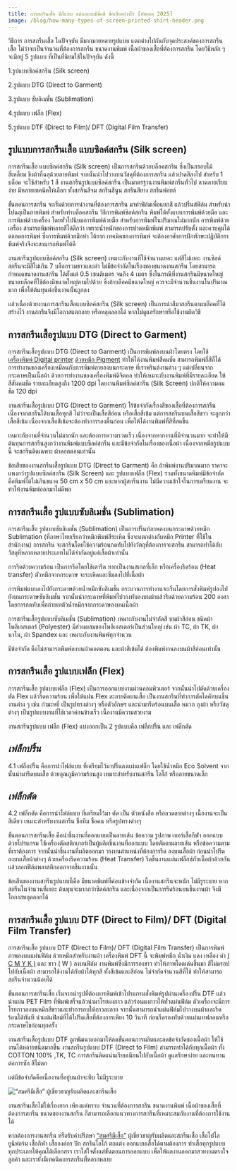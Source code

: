 ```yaml
---
title: การสกรีนเสื้อ มีกี่แบบ แต่ละแบบมีข้อดี ข้อเสียอย่างไร [อัพเดต 2025]
image: /blog/how-many-types-of-screen-printed-shirt-header.png
---
```

วิธีการ การสกรีนเสื้อ ในปัจจุบัน มีมากมายหลายรูปแบบ แตกต่างไปกันกับจุดประสงค์ของการสกรีนเสื้อ ไม่ว่าจะเป็นจำนวนที่ต้องการสกรีน ขนาดงานพิมพ์ เนื้อผ้าของเสื้อที่ต้องการสกรีน โดยวิธีหลัก ๆ จะมีอยู่ 5 รูปแบบ ที่เป็นที่นิยมใช้ในปัจจุบัน ดังนี้

1.รูปแบบซิลค์สกรีน (Silk screen)

2.รูปแบบ DTG (Direct to Garment)

3.รูปแบบ ซับลิเมชั่น (Sublimation)

4.รูปแบบ เฟล็ก (Flex)

5.รูปแบบ DTF (Direct to Film)/ DFT (Digital Film Transfer)

## รูปแบบการสกรีนเสื้อ แบบซิลค์สกรีน (Silk screen)

การสกรีนเสื้อ แบบซิลค์สกรีน (Silk screen) เป็นการสกรีนด้วยบล็อคสกรีน ซึ่งเป็นกรอบไม้สี่เหลี่ยม ขึงผ้าที่ฉลุด้วยลายพิมพ์ จากนั้นนำไปวางบนวัสดุที่ต้องการสกรีน แล้วปาดสีลงไป สำหรับ 1 บล็อค จะใช้สำหรับ 1 สี งานสกรีนรูปแบบซิลค์สกรีน เป็นมาตรฐานงานพิมพ์สกรีนทั่วไป ลวดลายเรียบง่าย มีหลายเทคนิคให้เลือก ทั้งสกรีนสีจม สกรีนสีนูน สกรีนสียาง สกรีนฟอยล์ 

ขั้นตอนการสกรีน จะเริ่มด้วยการนำงานที่ต้องการสกรีน มาทำฟิล์มเพื่อแยกสี แล้วปริ้นส์ฟิล์ม สำหรับนำไปฉลุเป็นลายพิมพ์ สำหรับทำบล็อคสกรีน วิธีการพิมพ์ซิลค์สกรีน พิมพ์ได้ทั้งแบบการพิมพ์ด้วยมือ และ การพิมพ์ด้วยเครื่อง โดยทั่วไปนิยมการพิมพ์ด้วยมือ สำหรับการพิมพ์ในปริมาณไม่มากนัก การพิมพ์ด้วยเครื่อง สามารถพิมพ์หลายสีได้ดีกว่า เพราะน้ำหนักของการปาดหมึกพิมพ์ สามารถปรับตั้ง และควบคุมได้ตลอดการพิมพ์ ซึ่งการพิมพ์ด้วยมือทำ ได้ยาก เทคนิคของการพิมพ์ จะต้องอาศัยการฝึกทักษะปฏิบัติการพิมพ์จริงจึงจะสามารถพิมพ์ได้ดี

งานสกรีนรูปแบบซิลค์สกรีน (Silk screen) เหมาะกับงานที่ใช้จำนวนเยอะ แต่สีไม่เยอะ งานซิลด์สกรีนจะมีสีไม่เกิน 7 บล็อกรวมขาวและดำ  ไม่มีข้อจำกัดในเรื่องของขนาดงานสกรีน โดยสามารถกำหนดขนาดงานสกรีน ได้ตั้งแต่ 0.5 เซนติเมตร จนถึง 4 เมตร ซึ่งในกรณีที่งานสกรีนมีขนาดใหญ่ ขนาดบล็อคที่ใช้ต้องมีขนาดใหญ่ตามไปด้วย ซึ่งถ้าบล็อคมีขนาดใหญ่ ควรจะมีจำนวนชิ้นงานในปริมาณมาก เพื่อให้ต้นทุนต่อชิ้นงานนั้นถูกลง

แล้วเนื่องด้วยงานการสกรีนเสื้อแบบซิลค์สกรีน (Silk screen) เป็นการนำสีมาสกรีนตามบล็อคที่ได้สร้างไว้ งานสกรีนจึงมีโอกาสแตกลาย หรือหลุดลอกได้ หากไม่ดูแลรักษาหรือใช้งานผิดวิธี

## การสกรีนเสื้อรูปแบบ DTG (Direct to Garment)

การสกรีนเสื้อรูปแบบ DTG (Direct to Garment) เป็นการพิมพ์ลงบนผ้าโดยตรง โดยใช้[เครื่องพิมพ์ Digital printer](/https://labelsigngroup.com/product/flora-digital-inkjet-label-printer)
 [ด้วยหมึก Pigment](https://compute.co.th/article/187/มาทำความรู้จักกับน้ำหมึกอิงค์เจ็ท-dye-pigment-pigment-plus-แตกต่างกันอย่างไร) ทำให้ได้งานพิมพ์สีคมชัด สามารถพิมพ์กี่สีก็ได้ การทำงานของเครื่องเหมือนกับการพิมพ์ลายลงบนกระดาษ ที่เราพรินต์งานต่าง ๆ  แต่เปลี่ยนจากกระดาษเป็นเนื้อผ้า ด้วยการทำงานของเครื่องพิมพ์ดิจิตอล ทำให้เหมาะกับงานพิมพ์ที่มีรายละเอียด ให้สีสันคมชัด รายละเอียดสูงถึง 1200 dpi โดยงานพิมพ์ซิลค์สกรีน (Silk Screen) ปกติให้ความคมชัด 120 dpi

งานสกรีนเสื้อรูปแบบ DTG (Direct to Garment) ไร้ข้อจำกัดเรื่องสีของเสื้อที่ต้องการสกรีน เนื่องจากสกรีนได้บนเสื้อทุกสี ไม่ว่าจะเป็นเสื้อสีอ่อน หรือเสื้อสีเข้ม แต่การสกรีนบนเสื้อสีขาว จะถูกกว่าเสื้อสีเข้ม เนื่องจากเสื้อสีเข้มจะต้องทำการรองพื้นก่อน เพื่อให้ได้งานพิมพ์ที่สีที่สดขึ้น

เหมาะกับงานที่จำนวนไม่มากนัก และต้องการความรวดเร็ว เนื่องจากหากงานที่มีจำนวนมาก จะทำให้มีต้นทุนการสกรีนสูงกว่างานพิมพ์แบบซิลค์สกรีน และมีข้อจำกัดในเรื่องของเนื้อผ้า เนื่องจากหมึกรูปแบบนี้ จะสกรีนติดเฉพาะ ผ้าคอตตอนเท่านั้น 

ข้อเสียของงานสกรีนเสื้อรูปแบบ DTG (Direct to Garment) คือ ถ้าพิมพ์งานปริมาณมาก ราคาจะแพงกว่ารูปแบบซิลค์สกรีน (Silk Screen) และ รูปแบบเฟล็ก (Flex) รวมทั้งขนาดพิมพ์มีข้อจำกัด คือพิมพ์ได้ไม่เกินขนาด 50 cm x 50 cm และหากผู้สกรีนงาน ไม่มีความเข้าใจในการเตรียมงาน จะทำให้งานพิมพ์ออกมาไม่ดีพอ

## การสกรีนเสื้อ รูปแบบซับลิเมชั่น (Sublimation)

การสกรีนเสื้อ รูปแบบซับลิเมชั่น (Sublimation) เป็นการปริ้นท์ภาพลงบนกระดาษด้วยหมึก Sublimation (ที่ภาษาไทยเรียกว่าหมึกพิมพ์สีระเหิด ซึ่งจะแตกต่างกับหมึก Printer ที่ใช้ในสำนักงาน) การสกรีน จะสกรีนโดยใช้ความร้อนกดทับไปยังวัตถุที่ต้องการจะสกรีน สามารถทำได้กับวัสดุที่หลากหลายประเภทไม่ได้จำกัดอยู่แค่เสื้อผ้าเท่านั้น

การรีดด้วยความร้อน เป็นการรีดโดยใช้เตารีด หากเป็นงานสเกลที่เล็ก หรือเครื่องรีดร้อน (Heat transfer) ตัวหมึกจากกระดาษ จะระเหิดและซึมลงไปที่เนื้อผ้า

การพิมพ์แบบลงไปยังกระดาษด้วยน้ำหมึกซับลิเมชั่น กระบวนการทำงานจะเริ่มโดยการสั่งพิมพ์รูปลงไปยังบนกระดาษซับลิเมชั่น จากนั้นนำกระดาษที่พิมพ์ไปวางทับลงบนผ้าแล้วรีดด้วยความร้อน 200  องศา โดยการกดทับเพื่อถ่ายเทตัวน้ำหมึกจากกระดาษลงบนเนื้อผ้า

การสกรีนเสื้อรูปแบบซับลิเมชั่น (Sublimation) เหมาะกับงานไม่จำกัดสี บนผ้าสีอ่อน ชนิดผ้าโพลีเอสเตอร์ (Polyester) มีส่วนผสมของโพลีเอสเตอร์เป็นส่วนใหญ่ เช่น ผ้า TC, ผ้า TK, ผ้านาโน, ผ้า Spandex และ เหมาะกับงานพิมพ์ทุกจำนวน 

มีข้อจำกัด คือไม่สามารถพิมพ์ลงบนผ้าคอตตอน และผ้าสีเข้มได้ ต้องพิมพ์งานลงบนผ้าสีอ่อนเท่านั้น

## การสกรีนเสื้อ รูปแบบเฟล็ก (Flex)

การสกรีนเสื้อ รูปแบบเฟล็ก (Flex) เป็นการออกแบบงานผ่านคอมพิวเตอร์ จากนั้นนำไปตัดด้วยเครื่องตัด Flex แล้วรีดความร้อน เพื่อให้แผ่น Flex ละลายติดบนเสื้อ เป็นงานสกรีนที่ทำการตัดไดคัทบนชิ้นงานต่าง ๆ เช่น กำมะหยี่ เป็นรูปทรงต่างๆ หรือตัวอักษร และนำมารีดร้อนบนเสื้อ หมวก ถุงผ้า หรือวัสดุต่างๆ เป็นรูปแบบงานที่ใช้เวลาค่อนข้างเร็ว เนื้องานมีความสวยงาม  

งานสกรีนรูปแบบ เฟล็ก (Flex) แบ่งออกเป็น 2 รูปแบบคือ เฟล็กปริ้น และ เฟล็กตัด

## *เฟล็กปริ้น*

4.1 เฟล็กปริ้น คือการนำไฟล์แบบ ที่เตรียมไว้มาปริ้นลงแผ่นเฟล็ก โดยใช้น้ำหมึก Eco Solvent จากนั้นนำมารีดบนเสื้อ ด้วยอุณภูมิความร้อนสูง เหมาะสำหรับงานสกรีน โลโก้ หรือลายขนาดเล็ก

## *เฟล็กตัด*

4.2 เฟล็กตัด คือการนำไฟล์แบบ ที่เตรียมไว้มา ตัด เป็น ตัวหนังสือ หรือลวดลายต่างๆ เนื้องานจะเป็น สีเดียว เหมาะสำหรับงานสกรีน ชื่อทีม ชื่อคน หรือรูปทรงต่างๆ

ขั้นตอนการสกรีนเสื้อ คือนำชิ้นงานที่ออกแบบเป็นลายเส้น ข้อความ รูปภาพ เบอร์เสื้อกีฬา ออกแบบด้วยโปรแกรม ใช้เครื่องตัดสติกเกอร์เป็นผู้ผลิตชิ้นงานที่ออกแบบ โดยตัดตามลายเส้น หรือข้อความตามที่เราต้องการ จากนั้นนำชิ้นงานที่ผลิตออกมา วางบนตำแหน่งที่ต้องการรีด ลงบนเสื้อผ้า ก่อนนำไปรีดลงบนเสื้อผ้าต่างๆ ด้วยเครื่องรีดความร้อน (Heat Transfer) รีดชิ้นงานแผ่นเฟล็กซ์กับเนื้อผ้าด้วยกัน แล้วลอกฟิล์มพลาสติกออกจากชิ้นงานนั้น

ข้อเสีนของงานสกรีนรูปแบบนี้คือ มีขนาดพิมพ์ที่ค่อนข้างจำกัด เนื้องานสกรีนจะหนัก ไม่มีรูระบาย หากสกรีนในจำนวนที่เยอะ ต้นทุนจะมากกว่าซิลค์สกรีน และเนื่องจากเป็นการรีดร้อนบนชิ้นงานผ้า จึงมีโอกาสหลุดลอกได้

## การสกรีนเสื้อ รูปแบบ DTF (Direct to Film)/ DFT (Digital Film Transfer)

การสกรีนเสื้อ รูปแบบ DTF (Direct to Film)/ DFT (Digital Film Transfer) เป็นการพิมพ์ภาพลงบนแผ่นฟิล์ม ด้วยหมึกสำหรับงานผ้า เครื่องพิมพ์ DFT นี้ จะพิมพ์หมึก น้ำเงิน แดง เหลือง ดำ [( C M Y K )](/https://www.nupress.grad.nu.ac.th/cmyk-and-rgb/)
 และ ขาว ( W ) ลงบนฟิล์ม งานพิมพ์ซึ่งมีการรองขาว ทำให้ภาพโดดเด่นขึ้นมา สีไม่ดรอปไปกับเนื้อผ้า สามารถใช้งานได้กับผ้าได้ทุกสี ทั้งสีเข้มและสีอ่อน ไม่จำกัดจำนวนสีที่ใช้ ทำให้สามารถสกรีนจำนวนน้อยได้ 

 ขั้นตอนการสกรีนเสื้อ เริ่มจากนำรูปที่ต้องการพิมพ์เข้าโปรแกรมสั่งพิมพ์รูปผ่านเครื่องปริ้น DTF แล้วนำแผ่น PET Film ที่พิมพ์เสร็จแล้วนำมาโรยผงกาว แล้วร่อนผงกาวให้ทั่วแผ่นฟิล์ม ตัวเครื่องจะมีการโรยกาวลงบนหมึกสีขาวและทำการอบให้กาวละลาย จากนั้นสามารถนำแผ่นฟิล์มไปวางบนผ้าและรีดร้อนได้ทันที นำแผ่นฟิลม์ที่ได้ไปรีดเสื้อที่ต้องการเพียง 10 วินาที ก่อนรีดรองทับด้วยแผ่นเทฟลอนหรือกระดาษไขก่อนทุกครั้ง 

งานสกรีนเสื้อรูปแบบ DTF ถูกพัฒนาออกมาให้ลดขั้นตอนการผลิตและลดข้อจำกัดของเนื้อผ้า ให้ใช้งานได้หลายชนิดมากขึ้น งานสกรีนรูปแบบ DTF (Direct to Film) สามารถทำได้กับทุกเนื้อผ้า ทั้ง COTTON 100% ,TK, TC การสกรีนติดแน่นเรียบเนียนไปกับเนื้อผ้า ดูแลรักษาง่าย และทนทานต่อการซัก สีไม่ตก 

แต่มีข้อจำกัดคือเนื้องานที่อยู่บนผ้าจะทึบ ไม่มีรูระบาย

![“สมศรีมีเสื้อ” ผู้เชี่ยวชาญรับผลิตและสกรีนเสื้อ](/blog/how-many-types-of-screen-printed-shirt-1.png)

งานสกรีนเสื้อไม่ใช่เรื่องยาก เพียงแค่ทราบ จำนวนที่ต้องการสกรีน ขนาดงานพิมพ์ เนื้อผ้าของเสื้อที่ต้องการสกรีน ขนาดของงานสกรีน ก็สามารถเลือกแนวทางการสกรีนที่เหมาะสมกับงานที่ต้องการใช้งานได้ 

หากต้องการงานสกรีน หรือรับคำปรึกษา [“สมศรีมีเสื้อ”](https://somsritshirt.com/) ผู้เชี่ยวชาญรับผลิตและสกรีนเสื้อ เสื้อโปโล ยูนิฟอร์ม เสื้อกีฬา เสื้อองค์กร ปัก สกรีนโลโก้ ตกแต่ง ออกแบบเสื้อได้ตามต้องการ ทำเสื้อทุกรูปแบบทุกประเภทให้คุณได้เลือกสรร เราใส่ใจตั้งแต่ขั้นตอนการออกแบบ เพื่อให้ผลงานออกมาสวยงามตรงใจลูกค้า และเรายังมีเทคนิคการสกรีนที่หลากหลาย
